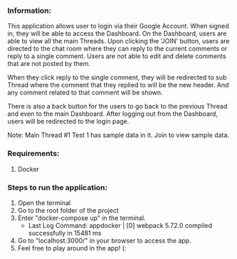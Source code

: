 ### Information:

This application allows user to login via their Google Account. When signed in, they will be able to access the Dashboard. On the Dashboard, users are able to view all the main Threads. Upon clicking the 'JOIN' button, users are directed to the chat room where they can reply to the current comments or reply to a single comment. Users are not able to edit and delete comments that are not posted by them.

When they click reply to the single comment, they will be redirected to sub Thread where the comment that they replied to will be the new header. And any comment related to that comment will be shown.

There is also a back button for the users to go back to the previous Thread and even to the main Dashboard. After logging out from the Dashboard, users will be redirected to the login page.

Note: Main Thread #1 Test 1 has sample data in it. Join to view sample data.

### Requirements:

1. Docker

### Steps to run the application:

1. Open the terminal
2. Go to the root folder of the project
3. Enter "docker-compose up" in the terminal.
   - Last Log Command: appdocker | [0] webpack 5.72.0 compiled successfully in 15481 ms
4. Go to "localhost:3000/" in your browser to access the app.
5. Feel free to play around in the app! (:
